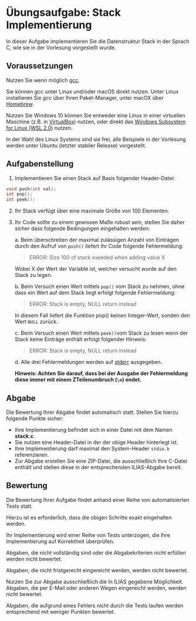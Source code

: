 # Übungsaufgabe: Stack Implementierung

In dieser Aufgabe implementieren Sie die Datenstruktur Stack in der Sprach C, wie sie in der Vorlesung vorgestellt wurde.  

## Voraussetzungen

Nutzen Sie wenn möglich [gcc](https://gcc.gnu.org/).

Sie können *gcc* unter Linux und/oder macOS direkt nutzen. Unter Linux installieren Sie *gcc* über Ihren Paket-Manager, unter macOX über [Homebrew](https://brew.sh/).

Nutzen Sie Windows 10 können Sie entweder eine Linux in einer virtuellen Maschine (z.B. in [VirtualBox](https://www.virtualbox.org/)) nutzen, oder direkt das [Windows Subsystem for Linux (WSL 2.0)](https://docs.microsoft.com/en-us/windows/wsl/install-win10) nutzen.

In der Wahl des Linux Systems sind sie frei, alle Beispiele in der Vorlesung werden unter Ubuntu (letzter stabiler Release) vorgestellt. 

## Aufgabenstellung 

1. Implementieren Sie einen Stack auf Basis folgender Header-Datei: 

```c
void push(int val);
int pop();
int peek();
```

2. Ihr Stack verfügt über eine maximale Größe von 100 Elementen. 

2. Ihr Code sollte zu einem gewissen Maße robust sein, stellen Sie daher sicher dass folgende Bedingungen eingehalten werden: 

    a. Beim überschreiten der maximal zulässigen Anzahl von Einträgen durch den Aufruf von `push()` liefert Ihr Code folgende Fehlermeldung: 

    > ERROR: Size 100 of stack exeeded when adding value X

    Wobei X der Wert der Variable ist, welcher versucht wurde auf den Stack zu legen.

    b. Beim Versuch einen Wert mittels `pop()` vom Stack zu nehmen, ohne dass ein Wert auf dem Stack liegt erfolgt folgende Fehlermeldung: 

    > ERROR: Stack is empty, NULL return instead

    In diesem Fall liefert die Funktion pop() keinen Integer-Wert, sonden den Wert `NULL` zurück. 

    c. Beim Versuch einen Wert mittels `peek()`vom Stack zu lesen wenn der Stack keine Einträge enthält erfolgt folgender Hinweis: 

     > ERROR: Stack is empty, NULL return instead

    d. Alle drei Fehlermeldungen werden auf [stderr](https://www.gnu.org/software/libc/manual/html_node/Standard-Streams.html) ausgegeben.  

    **Hinweis: Achten Sie darauf, dass bei der Ausgabe der Fehlermeldung diese immer mit einem ZTeilenumbruch (`\n`) endet.**


## Abgabe

Die Bewertung Ihrer Abgabe findet automatisch statt. Stellen Sie hierzu folgende Punkte sicher:

* Ihre Implementierung befindet sich in einer Datei mit dem Namen **stack.c**. 
* Sie nutzen eine Header-Datei in der der obige Header hinterlegt ist. 
* Ihre Implementierung darf maximal den System-Header `stdio.h` referenzieren. 
* Zur Abgabe erstellen Sie eine ZIP-Datei, die ausschließlich Ihre C-Datei enthält und stellen diese in der entsprechenden ILIAS-Abgabe bereit.

## Bewertung

Die Bewertung Ihrer Aufgabe findet anhand einer Reihe von automatisierten Tests statt. 

Hierzu ist es erforderlich, dass die obigen Schritte exakt eingehalten werden. 

Ihr Implementierung wird einer Reihe von Tests unterzogen, die Ihre Implementierung auf Korrektheit überprüfen. 

Abgaben, die nicht vollständig sind oder die Abgabekriterien nicht erfüllen werden nicht bewertet. 

Abgaben, die nicht fristgerecht eingereicht werden, werden nicht bewertet. 

Nutzen Sie zur Abgabe ausschließlich die In ILIAS gegebene Möglichkeit. Abgaben, die per E-Mail oder anderen Wegen eingereicht werden, werden nicht bewertet. 

Abgaben, die aufgrund eines Fehlers nicht durch die Tests laufen werden entsprechend mit weniger Punkten bewertet. 
